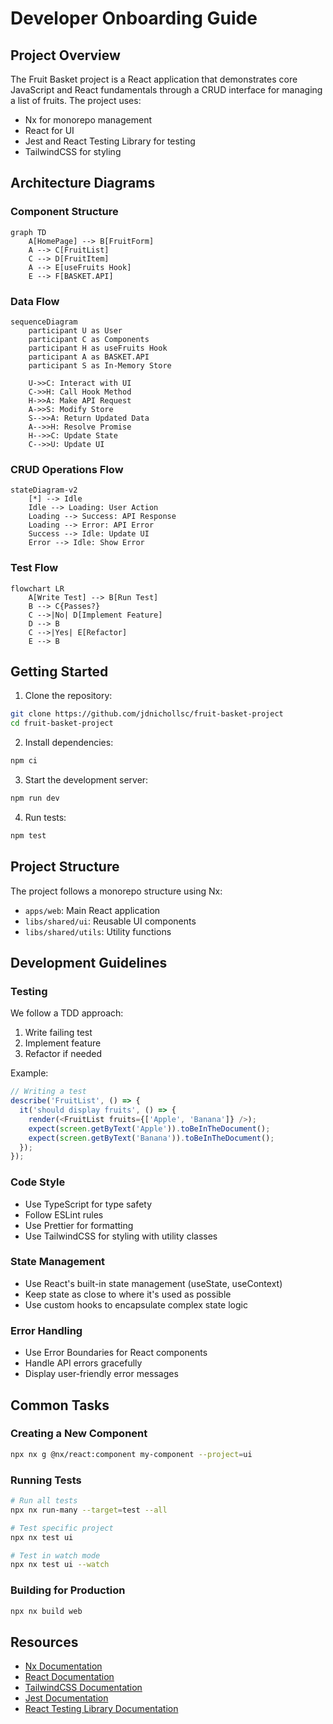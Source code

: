 # Developer Onboarding Guide

## Project Overview

The Fruit Basket project is a React application that demonstrates core JavaScript and React fundamentals through a CRUD interface for managing a list of fruits. The project uses:

- Nx for monorepo management
- React for UI
- Jest and React Testing Library for testing
- TailwindCSS for styling

## Architecture Diagrams

### Component Structure
```mermaid
graph TD
    A[HomePage] --> B[FruitForm]
    A --> C[FruitList]
    C --> D[FruitItem]
    A --> E[useFruits Hook]
    E --> F[BASKET.API]
```

### Data Flow
```mermaid
sequenceDiagram
    participant U as User
    participant C as Components
    participant H as useFruits Hook
    participant A as BASKET.API
    participant S as In-Memory Store

    U->>C: Interact with UI
    C->>H: Call Hook Method
    H->>A: Make API Request
    A->>S: Modify Store
    S-->>A: Return Updated Data
    A-->>H: Resolve Promise
    H-->>C: Update State
    C-->>U: Update UI
```

### CRUD Operations Flow
```mermaid
stateDiagram-v2
    [*] --> Idle
    Idle --> Loading: User Action
    Loading --> Success: API Response
    Loading --> Error: API Error
    Success --> Idle: Update UI
    Error --> Idle: Show Error
```

### Test Flow
```mermaid
flowchart LR
    A[Write Test] --> B[Run Test]
    B --> C{Passes?}
    C -->|No| D[Implement Feature]
    D --> B
    C -->|Yes| E[Refactor]
    E --> B
```

## Getting Started

1. Clone the repository:
```sh
git clone https://github.com/jdnichollsc/fruit-basket-project
cd fruit-basket-project
```

2. Install dependencies:
```sh
npm ci
```

3. Start the development server:
```sh
npm run dev
```

4. Run tests:
```sh
npm test
```

## Project Structure

The project follows a monorepo structure using Nx:

- `apps/web`: Main React application
- `libs/shared/ui`: Reusable UI components
- `libs/shared/utils`: Utility functions

## Development Guidelines

### Testing

We follow a TDD approach:
1. Write failing test
2. Implement feature
3. Refactor if needed

Example:
```typescript
// Writing a test
describe('FruitList', () => {
  it('should display fruits', () => {
    render(<FruitList fruits={['Apple', 'Banana']} />);
    expect(screen.getByText('Apple')).toBeInTheDocument();
    expect(screen.getByText('Banana')).toBeInTheDocument();
  });
});
```

### Code Style

- Use TypeScript for type safety
- Follow ESLint rules
- Use Prettier for formatting
- Use TailwindCSS for styling with utility classes

### State Management

- Use React's built-in state management (useState, useContext)
- Keep state as close to where it's used as possible
- Use custom hooks to encapsulate complex state logic

### Error Handling

- Use Error Boundaries for React components
- Handle API errors gracefully
- Display user-friendly error messages

## Common Tasks

### Creating a New Component

```sh
npx nx g @nx/react:component my-component --project=ui
```

### Running Tests

```sh
# Run all tests
npx nx run-many --target=test --all

# Test specific project
npx nx test ui

# Test in watch mode
npx nx test ui --watch
```

### Building for Production

```sh
npx nx build web
```

## Resources

- [Nx Documentation](https://nx.dev)
- [React Documentation](https://react.dev)
- [TailwindCSS Documentation](https://tailwindcss.com)
- [Jest Documentation](https://jestjs.io)
- [React Testing Library Documentation](https://testing-library.com/docs/react-testing-library/intro) 
